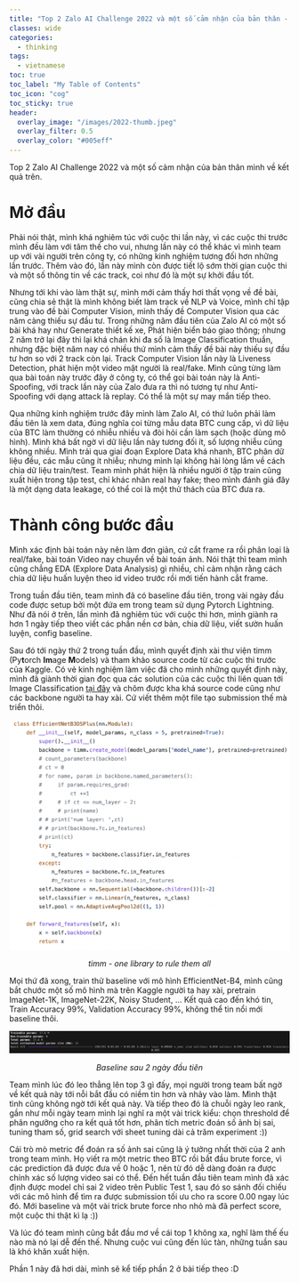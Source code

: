 ```yaml
---
title: "Top 2 Zalo AI Challenge 2022 và một số cảm nhận của bản thân - Phần 1"
classes: wide
categories:
  - thinking
tags:
  - vietnamese
toc: true
toc_label: "My Table of Contents"
toc_icon: "cog"
toc_sticky: true
header:
  overlay_image: "/images/2022-thumb.jpeg"
  overlay_filter: 0.5
  overlay_color: "#005eff"
---
```

Top 2 Zalo AI Challenge 2022 và một số cảm nhận của bản thân mình về kết quả trên.
# Mở đầu
Phải nói thật, mình khá nghiêm túc với cuộc thi lần này, vì các cuộc thi trước mình đều làm với tâm thế cho vui, nhưng lần này có thể khác vì mình team up với vài người trên công ty, có những kinh nghiệm tương đối hơn những lần trước. Thêm vào đó, lần này mình còn được tiết lộ sớm thời gian cuộc thi và một số thông tin về các track, coi như đó là một sự khởi đầu tốt.

Nhưng tới khi vào làm thật sự, mình mới cảm thấy hơi thất vọng về đề bài, cũng chia sẻ thật là mình không biết làm track về NLP và Voice, mình chỉ tập trung vào đề bài Computer Vision, mình thấy đề Computer Vision qua các năm càng thiếu sự đầu tư. Trong những năm đầu tiên của Zalo AI có một số bài khá hay như Generate thiết kế xe, Phát hiện biển báo giao thông; nhưng 2 năm trở lại đây thì lại khá chán khi đa số là Image Classification thuần, nhưng đặc biệt năm nay có nhiều thứ mình cảm thấy đề bài này thiếu sự đầu tư hơn so với 2 track còn lại. Track Computer Vision lần này là Liveness Detection, phát hiện một video mặt người là real/fake. Mình cũng từng làm qua bài toán này trước đây ở công ty, có thể gọi bài toán này là Anti-Spoofing, với track lần này của Zalo đưa ra thì nó tương tự như Anti-Spoofing với dạng attack là replay. Có thể là một sự may mắn tiếp theo.

Qua những kinh nghiệm trước đây mình làm Zalo AI, có thứ luôn phải làm đầu tiên là xem data, đúng nghĩa coi từng mẫu data BTC cung cấp, vì dữ liệu của BTC làm thường có nhiễu nhiều và đòi hỏi cần làm sạch (hoặc dùng mô hình). Mình khá bất ngờ vì dữ liệu lần này tương đối ít, số lượng nhiễu cũng không nhiều. Mình trải qua giai đoạn Explore Data khá nhanh, BTC phân dữ liệu đều, các mẫu cũng ít nhiễu; nhưng mình lại không hài lòng lắm về cách chia dữ liệu train/test. Team mình phát hiện là nhiều người ở tập train cũng xuất hiện trong tập test, chỉ khác nhãn real hay fake; theo mình đánh giá đây là một dạng data leakage, có thể coi là một thử thách của BTC đưa ra.

# Thành công bước đầu
Mình xác định bài toán này nên làm đơn giản, cứ cắt frame ra rồi phân loại là real/fake, bài toán Video nay chuyển về bài toán ảnh. Nói thật thì team mình cũng chẳng EDA (Explore Data Analysis) gì nhiều, chỉ cảm nhận rằng cách chia dữ liệu huấn luyện theo id video trước rồi mới tiến hành cắt frame.

Trong tuần đầu tiên, team mình đã có baseline đầu tiên, trong vài ngày đầu code được setup bởi một đứa em trong team sử dụng Pytorch Lightning. Như đã nói ở trên, lần mình đã nghiêm túc với cuộc thi hơn, mình giành ra hơn 1 ngày tiếp theo viết các phần nền cơ bản, chia dữ liệu, viết sườn huấn luyện, config baseline. 

Sau đó tới ngày thứ 2 trong tuần đầu, mình quyết định xài thư viện timm (Py**t**orch **Im**age **M**odels) và tham khảo source code từ các cuộc thi trước của Kaggle. Có vẻ kinh nghiệm làm việc đã cho mình những quyết định này, mình đã giành thời gian đọc qua các solution của các cuộc thi liên quan tới Image Classification [tại đây](https://farid.one/kaggle-solutions/?fbclid=IwAR1ujI-ABjWhROlQCNZpxliD4eS3TxXZLylVQdnqQh1PkVFOsAnNecAmJVk) và chôm được kha khá source code cũng như các backbone người ta hay xài. Cứ viết thêm một file tạo submission thế mà triển thôi. 

![One library to rule them all](/images/timm.png)
<div align="center" style="font-style: italic">
timm - one library to rule them all
</div>

Mọi thứ đã xong, train thử baseline với mô hình EfficientNet-B4, mình cũng bắt chước một số mô hình mà trên Kaggle người ta hay xài, pretrain ImageNet-1K, ImageNet-22K, Noisy Student, ... Kết quả cao đến khó tin, Train Accuracy 99%, Validation Accuracy 99%, không thể tin nổi mới baseline thôi.

![Wow-shit baseline](/images/baseline.png)
<div align="center" style="font-style: italic">
Baseline sau 2 ngày đầu tiên
</div>

Team mình lúc đó leo thẳng lên top 3 gì đấy, mọi người trong team bất ngờ về kết quả này tới nỗi bắt đầu có niềm tin hơn và nhảy vào làm. Mình thật tình cũng không ngờ tới kết quả này. Và tiếp theo đó là chuỗi ngày leo rank, gần như mỗi ngày team mình lại nghĩ ra một vài trick kiểu: chọn threshold để phân ngưỡng cho ra kết quả tốt hơn, phân tích metric đoán số ảnh bị sai, tuning tham số, grid search với sheet tuning dài cả trăm experiment :))

Cái trò mò metric để đoán ra số ảnh sai cũng là ý tưởng nhất thời của 2 anh trong team mình. Họ viết ra một metric theo BTC rồi bắt đầu brute force, vì các prediction đã được đưa về 0 hoặc 1, nên từ đó dễ dàng đoán ra được chính xác số lượng video sai có thể. Đến hết tuần đầu tiên team mình đã xác định được model chỉ sai 2 video trên Public Test 1, sau đó so sánh đối chiếu với các mô hình để tìm ra được submission tối ưu cho ra score 0.00 ngay lúc đó. Mới baseline và một vài trick brute force nho nhỏ mà đã perfect score, một cuộc thi thật kì lạ :))

Và lúc đó team mình cũng bắt đầu mơ về cái top 1 không xa, nghĩ làm thế ếu nào mà nó lại dễ đến thế. Nhưng cuộc vui cũng đến lúc tàn, những tuần sau là khó khăn xuất hiện.

Phần 1 này đã hơi dài, mình sẽ kể tiếp phần 2 ở bài tiếp theo :D